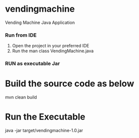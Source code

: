 # vendingmachine
Vending Machine Java Application

### Run from IDE
1. Open the project in your preferred IDE
2. Run the man class VendingMachine.java


### RUN as executable Jar
# Build the source code as below
mvn clean build

# Run the Executable
java -jar target/vendingmachine-1.0.jar


